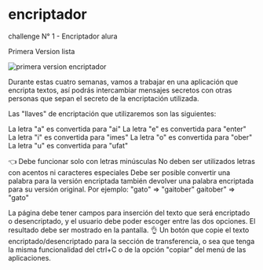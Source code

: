 # encriptador
challenge N° 1 - Encriptador alura


Primera Version lista

![primera version encriptador](https://github.com/braulioboada/encriptador/assets/133003669/b67c06d3-dbe4-460b-9486-945a95d526ad)

Durante estas cuatro semanas, vamos a trabajar en una aplicación que encripta textos, así podrás intercambiar mensajes secretos con otras personas que sepan el secreto de la encriptación utilizada.

Las "llaves" de encriptación que utilizaremos son las siguientes:

La letra "a" es convertida para "ai" La letra "e" es convertida para "enter" La letra "i" es convertida para "imes" La letra "o" es convertida para "ober" La letra "u" es convertida para "ufat"

 👈
Debe funcionar solo con letras minúsculas
No deben ser utilizados letras con acentos ni caracteres especiales
Debe ser posible convertir una palabra para la versión encriptada también devolver una palabra encriptada para su versión original.
Por ejemplo:
"gato" => "gaitober" gaitober" => "gato"

La página debe tener campos para
inserción del texto que será encriptado o desencriptado, y el usuario debe poder escoger entre las dos opciones.
El resultado debe ser mostrado en la pantalla.
 👌
Un botón que copie el texto encriptado/desencriptado para la sección de transferencia, o sea que tenga la misma funcionalidad del ctrl+C o de la opción "copiar" del menú de las aplicaciones.

